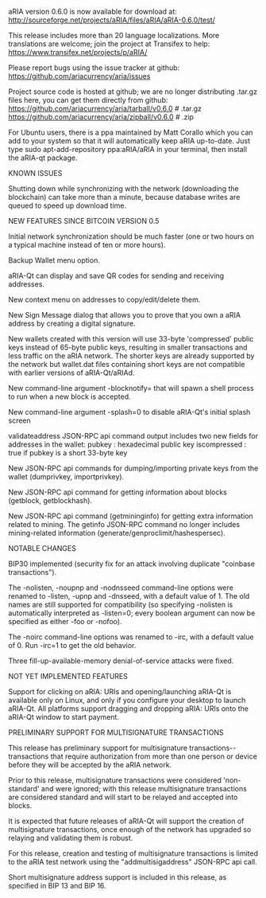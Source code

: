 aRIA version 0.6.0 is now available for download at:
http://sourceforge.net/projects/aRIA/files/aRIA/aRIA-0.6.0/test/

This release includes more than 20 language localizations.
More translations are welcome; join the
project at Transifex to help:
https://www.transifex.net/projects/p/aRIA/

Please report bugs using the issue tracker at github:
https://github.com/ariacurrency/aria/issues

Project source code is hosted at github; we are no longer
distributing .tar.gz files here, you can get them
directly from github:
https://github.com/ariacurrency/aria/tarball/v0.6.0  # .tar.gz
https://github.com/ariacurrency/aria/zipball/v0.6.0  # .zip

For Ubuntu users, there is a ppa maintained by Matt Corallo which
you can add to your system so that it will automatically keep
aRIA up-to-date.  Just type
sudo apt-add-repository ppa:aRIA/aRIA
in your terminal, then install the aRIA-qt package.


KNOWN ISSUES

Shutting down while synchronizing with the network
(downloading the blockchain) can take more than a minute,
because database writes are queued to speed up download
time.


NEW FEATURES SINCE BITCOIN VERSION 0.5

Initial network synchronization should be much faster
(one or two hours on a typical machine instead of ten or more
hours).

Backup Wallet menu option.

aRIA-Qt can display and save QR codes for sending
and receiving addresses.

New context menu on addresses to copy/edit/delete them.

New Sign Message dialog that allows you to prove that you
own a aRIA address by creating a digital
signature.

New wallets created with this version will
use 33-byte 'compressed' public keys instead of
65-byte public keys, resulting in smaller
transactions and less traffic on the aRIA
network. The shorter keys are already supported
by the network but wallet.dat files containing
short keys are not compatible with earlier
versions of aRIA-Qt/aRIAd.

New command-line argument -blocknotify=<command>
that will spawn a shell process to run <command> 
when a new block is accepted.

New command-line argument -splash=0 to disable
aRIA-Qt's initial splash screen

validateaddress JSON-RPC api command output includes
two new fields for addresses in the wallet:
pubkey : hexadecimal public key
iscompressed : true if pubkey is a short 33-byte key

New JSON-RPC api commands for dumping/importing
private keys from the wallet (dumprivkey, importprivkey).

New JSON-RPC api command for getting information about
blocks (getblock, getblockhash).

New JSON-RPC api command (getmininginfo) for getting
extra information related to mining. The getinfo
JSON-RPC command no longer includes mining-related
information (generate/genproclimit/hashespersec).



NOTABLE CHANGES

BIP30 implemented (security fix for an attack involving
duplicate "coinbase transactions").

The -nolisten, -noupnp and -nodnsseed command-line
options were renamed to -listen, -upnp and -dnsseed,
with a default value of 1. The old names are still
supported for compatibility (so specifying -nolisten
is automatically interpreted as -listen=0; every
boolean argument can now be specified as either
-foo or -nofoo).

The -noirc command-line options was renamed to
-irc, with a default value of 0. Run -irc=1 to
get the old behavior.

Three fill-up-available-memory denial-of-service
attacks were fixed.


NOT YET IMPLEMENTED FEATURES

Support for clicking on aRIA: URIs and
opening/launching aRIA-Qt is available only on Linux,
and only if you configure your desktop to launch
aRIA-Qt. All platforms support dragging and dropping
aRIA: URIs onto the aRIA-Qt window to start
payment.


PRELIMINARY SUPPORT FOR MULTISIGNATURE TRANSACTIONS

This release has preliminary support for multisignature
transactions-- transactions that require authorization
from more than one person or device before they
will be accepted by the aRIA network.

Prior to this release, multisignature transactions
were considered 'non-standard' and were ignored;
with this release multisignature transactions are
considered standard and will start to be relayed
and accepted into blocks.

It is expected that future releases of aRIA-Qt
will support the creation of multisignature transactions,
once enough of the network has upgraded so relaying
and validating them is robust.

For this release, creation and testing of multisignature
transactions is limited to the aRIA test network using
the "addmultisigaddress" JSON-RPC api call.

Short multisignature address support is included in this
release, as specified in BIP 13 and BIP 16.
